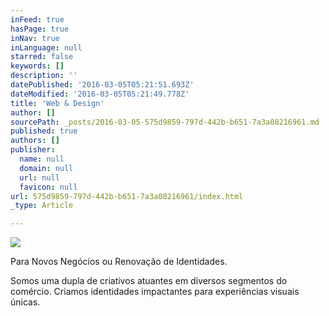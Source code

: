 ```yaml
---
inFeed: true
hasPage: true
inNav: true
inLanguage: null
starred: false
keywords: []
description: ''
datePublished: '2016-03-05T05:21:51.693Z'
dateModified: '2016-03-05T05:21:49.778Z'
title: 'Web & Design'
author: []
sourcePath: _posts/2016-03-05-575d9859-797d-442b-b651-7a3a08216961.md
published: true
authors: []
publisher:
  name: null
  domain: null
  url: null
  favicon: null
url: 575d9859-797d-442b-b651-7a3a08216961/index.html
_type: Article

---
```

![](https://the-grid-user-content.s3-us-west-2.amazonaws.com/44c27889-c840-4cfe-a245-3c73889a7806.png)

Para Novos Negócios ou Renovação de Identidades.

Somos uma dupla de criativos atuantes  em  diversos segmentos do comércio. Criamos identidades impactantes para experiências visuais únicas.